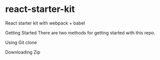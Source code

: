 # react-starter-kit
React starter kit with  webpack + babel

Getting Started
There are two methods for getting started with this repo.

Using Git
clone

Downloading Zip
